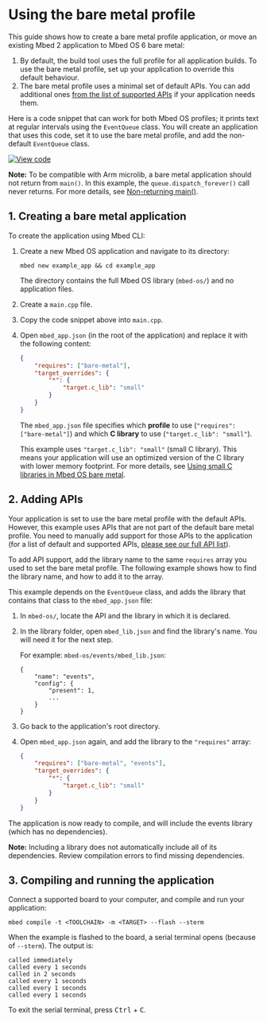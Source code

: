 # Using the bare metal profile

This guide shows how to create a bare metal profile application, or move an existing Mbed 2 application to Mbed OS 6 bare metal:

1. By default, the build tool uses the full profile for all application builds. To use the bare metal profile, set up your application to override this default behaviour.
1. The bare metal profile uses a minimal set of default APIs. You can add additional ones [from the list of supported APIs](../bare-metal/index.html#features) if your application needs them.

Here is a code snippet that can work for both Mbed OS profiles; it prints text at regular intervals using the `EventQueue` class. You will create an application that uses this code, set it to use the bare metal profile, and add the non-default `EventQueue` class.

[![View code](https://www.mbed.com/embed/?url=https://github.com/ARMmbed/mbed-os-snippet-EventQueue_ex_2/tree/v6.15)](https://github.com/ARMmbed/mbed-os-snippet-EventQueue_ex_2/blob/v6.15/main.cpp)

<span class="notes">**Note:** To be compatible with Arm microlib, a bare metal application should not return from `main()`. In this example, the `queue.dispatch_forever()` call never returns. For more details, see [Non-returning main()](../bare-metal/using-small-c-libraries.html).</span>

## 1. Creating a bare metal application

To create the application using Mbed CLI:

1. Create a new Mbed OS application and navigate to its directory:

    ```
    mbed new example_app && cd example_app
    ```

    The directory contains the full Mbed OS library (`mbed-os/`) and no application files.

1. Create a `main.cpp` file.

1. Copy the code snippet above into `main.cpp`.

1. Open `mbed_app.json` (in the root of the application) and replace it with the following content:

    ```json
    {
        "requires": ["bare-metal"],
        "target_overrides": {
            "*": {
                "target.c_lib": "small"
            }
        }
    }
    ```

    The `mbed_app.json` file specifies which **profile** to use (`"requires": ["bare-metal"]`) and which **C library** to use (`"target.c_lib": "small"`).

    This example uses `"target.c_lib": "small"` (small C library). This means your application will use an optimized version of the C library with lower memory footprint. For more details, see [Using small C libraries in Mbed OS bare metal](../bare-metal/using-small-c-libraries.html).

## 2. Adding APIs

Your application is set to use the bare metal profile with the default APIs. However, this example uses APIs that are not part of the default bare metal profile. You need to manually add support for those APIs to the application (for a list of default and supported APIs, [please see our full API list](../apis/index.html)).

To add API support, add the library name to the same `requires` array you used to set the bare metal profile. The following example shows how to find the library name, and how to add it to the array.

This example depends on the `EventQueue` class, and adds the library that contains that class to the `mbed_app.json` file:

1. In `mbed-os/`, locate the API and the library in which it is declared.

1. In the library folder, open `mbed_lib.json` and find the library's name. You will need it for the next step.

    For example: `mbed-os/events/mbed_lib.json`:

    ```
    {
        "name": "events",
        "config": {
            "present": 1,
            ...
        }
    }
    ```

1. Go back to the application's root directory.

1. Open `mbed_app.json` again, and add the library to the `"requires"` array:

    ```json
    {
        "requires": ["bare-metal", "events"],
        "target_overrides": {
            "*": {
                "target.c_lib": "small"
            }
        }
    }
    ```

The application is now ready to compile, and will include the events library (which has no dependencies).

<span class="notes">**Note:** Including a library does not automatically include all of its dependencies. Review compilation errors to find missing dependencies.</notes>

## 3. Compiling and running the application

Connect a supported board to your computer, and compile and run your application:

```
mbed compile -t <TOOLCHAIN> -m <TARGET> --flash --sterm
```

When the example is flashed to the board, a serial terminal opens (because of `--sterm`). The output is:

```
called immediately
called every 1 seconds
called in 2 seconds
called every 1 seconds
called every 1 seconds
called every 1 seconds
```

To exit the serial terminal, press <kbd>Ctrl</kbd> + <kbd>C</kbd>.
